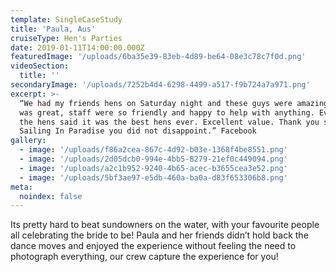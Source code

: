 ```yaml
---
template: SingleCaseStudy
title: 'Paula, Aus'
cruiseType: Hen's Parties
date: 2019-01-11T14:00:00.000Z
featuredImage: '/uploads/6ba35e39-83eb-4d89-be64-08e3c78c7f0d.png'
videoSection:
  title: ''
secondaryImage: '/uploads/7252b4d4-6298-4499-a517-f9b724a7a971.png'
excerpt: >-
  “We had my friends hens on Saturday night and these guys were amazing!! Food
  was great, staff were so friendly and happy to help with anything. Everyone on
  the hens said it was the best hens ever. Excellent value. Thank you so much
  Sailing In Paradise you did not disappoint.” Facebook
gallery:
  - image: '/uploads/f86a2cea-867c-4d92-b03e-1368f4be8551.png'
  - image: '/uploads/2d05dcb0-994e-4bb5-8279-21ef0c449094.png'
  - image: '/uploads/a2c1b952-9240-4b65-acec-b3655cea3e52.png'
  - image: '/uploads/5bf3ae97-e5db-460a-ba0a-d83f653306b8.png'
meta:
  noindex: false
---
```

Its pretty hard to beat sundowners on the water, with your favourite people all celebrating the bride to be! Paula and her friends didn’t hold back the dance moves and enjoyed the experience without feeling the need to photograph everything, our crew capture the experience for you!
